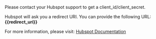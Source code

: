Please contact your Hubspot support to get a client_id/client_secret.

Hubspot will ask you a redirect URI. You can provide the following URL: **{{redirect_uri}}**

For more information, please visit: [Hubspot Documentation](https://developers.hubspot.com/docs/api/working-with-oauth)
